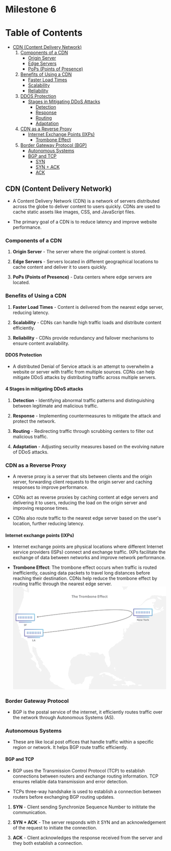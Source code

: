 # Milestone 6

# Table of Contents

- [CDN (Content Delivery Network)](#cdn-content-delivery-network)
  1.  [Components of a CDN](#components-of-a-cdn)
      - [Origin Server](#origin-server)
      - [Edge Servers](#edge-servers)
      - [PoPs (Points of Presence)](#pops-points-of-presence)
  2.  [Benefits of Using a CDN](#benefits-of-using-a-cdn)
      - [Faster Load Times](#faster-load-times)
      - [Scalability](#scalability)
      - [Reliability](#reliability)
  3.  [DDOS Protection](#ddos-protection)
      - [Stages in Mitigating DDoS Attacks](#stages-in-mitigating-ddos-attacks)
        - [Detection](#detection)
        - [Response](#response)
        - [Routing](#routing)
        - [Adaptation](#adaptation)
  4.  [CDN as a Reverse Proxy](#cdn-as-a-reverse-proxy)
      - [Internet Exchange Points (IXPs)](#internet-exchange-points-ixps)
        - [Trombone Effect](#trombone-effect)
  5.  [Border Gateway Protocol (BGP)](#border-gateway-protocol)
      - [Autonomous Systems](#autonomous-systems)
      - [BGP and TCP](#bgp-and-tcp)
        - [SYN](#syn)
        - [SYN + ACK](#syn--ack)
        - [ACK](#ack)

## CDN (Content Delivery Network)

- A Content Delivery Network (CDN) is a network of servers distributed across the globe to deliver content to users quickly. CDNs are used to cache static assets like images, CSS, and JavaScript files.

- The primary goal of a CDN is to reduce latency and improve website performance.

### Components of a CDN

1. **Origin Server** - The server where the original content is stored.

2. **Edge Servers** - Servers located in different geographical locations to cache content and deliver it to users quickly.

3. **PoPs (Points of Presence)** - Data centers where edge servers are located.

### Benefits of Using a CDN

1. **Faster Load Times** - Content is delivered from the nearest edge server, reducing latency.

2. **Scalability** - CDNs can handle high traffic loads and distribute content efficiently.

3. **Reliability** - CDNs provide redundancy and failover mechanisms to ensure content availability.

#### DDOS Protection

- A distributed Denial of Service attack is an attempt to overwhelm a website or server with traffic from multiple sources. CDNs can help mitigate DDoS attacks by distributing traffic across multiple servers.

#### 4 Stages in mitigating DDoS attacks

1. **Detection** - Identifying abnormal traffic patterns and distinguishing between legitimate and malicious traffic.

2. **Response** - Implementing countermeasures to mitigate the attack and protect the network.

3. **Routing** - Redirecting traffic through scrubbing centers to filter out malicious traffic.

4. **Adaptation** - Adjusting security measures based on the evolving nature of DDoS attacks.

### CDN as a Reverse Proxy

- A reverse proxy is a server that sits between clients and the origin server, forwarding client requests to the origin server and caching responses to improve performance.

- CDNs act as reverse proxies by caching content at edge servers and delivering it to users, reducing the load on the origin server and improving response times.

- CDNs also route traffic to the nearest edge server based on the user's location, further reducing latency.

#### Internet exchange points (IXPs)

- Internet exchange points are physical locations where different Internet service providers (ISPs) connect and exchange traffic. IXPs facilitate the exchange of data between networks and improve network performance.

- **Trombone Effect**: The trombone effect occurs when traffic is routed inefficiently, causing data packets to travel long distances before reaching their destination. CDNs help reduce the trombone effect by routing traffic through the nearest edge server.
  ![Trombone effect](image.png)

### Border Gateway Protocol

- BGP is the postal service of the internet, it efficiently routes traffic over the network through Autonomous Systems (AS).

### Autonomous Systems

- These are like local post offices that handle traffic within a specific region or network. It helps BGP route traffic efficiently.

#### BGP and TCP

- BGP uses the Transmission Control Protocol (TCP) to establish connections between routers and exchange routing information. TCP ensures reliable data transmission and error detection.

- TCPs three-way handshake is used to establish a connection between routers before exchanging BGP routing updates.

1. **SYN** - Client sending Synchronize Sequence Number to inititate the communication.

2. **SYN + ACK** - The server responds with it SYN and an acknowledgement of the request to initiate the connection.

3. **ACK** - Client acknowledges the response received from the server and they both establish a connection.
